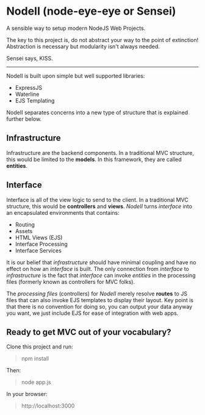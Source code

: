 NodeII (node-eye-eye or Sensei)
========
A sensible way to setup modern NodeJS Web Projects.

The key to this project is, do not abstract your way to the point of extinction! Abstraction is necessary but modularity isn't always needed. 

Sensei says, KISS.
_____________________________________________________
NodeII is built upon simple but well supported libraries:

- ExpressJS
- Waterline
- EJS Templating

NodeII separates concerns into a new type of structure that is explained further below.

Infrastructure
---------------
Infrastructure are the backend components.  In a traditional MVC structure, this would be limited to the __models__. In this framework, they are called __entities__.

Interface
---------------
Interface is all of the view logic to send to the client.  In a traditional MVC structure, this would be __controllers__  and __views__. _NodeII_ turns _interface_ into an encapsulated environments that contains:

- Routing
- Assets
- HTML Views (EJS)
- Interface Processing
- Interface Services

It is our belief that _infrastructure_ should have minimal coupling and have no effect on how an _interface_ is built. The only connection from _interface_ to _infrastructure_ is the fact that _interface_ can invoke _entities_ in the processing files (formerly known as controllers for MVC folks). 

The _processing files_ (controllers) for _NodeII_ merely resolve __routes__ to JS files that can also invoke EJS templates to display their layout. Key point is that there is no convention for doing so, you can output your data anyway you want, we just include EJS for ease of integration with web apps.

## Ready to get MVC out of your vocabulary?

Clone this project and run:

> npm install
   
Then:

> node app.js

In your browser:

> http://localhost:3000
